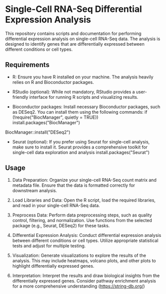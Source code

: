 # Single-Cell RNA-Seq Differential Expression Analysis

This repository contains scripts and documentation for performing differential expression analysis on single-cell RNA-Seq data. The analysis is designed to identify genes that are differentially expressed between different conditions or cell types.


## Requirements
- R: Ensure you have R installed on your machine. The analysis heavily relies on R and Bioconductor packages.

- RStudio (optional): While not mandatory, RStudio provides a user-friendly interface for running R scripts and visualizing results.

- Bioconductor packages: Install necessary Bioconductor packages, such as DESeq2. You can install them using the following commands:
if (!require("BiocManager", quietly = TRUE))
    install.packages("BiocManager")

BiocManager::install("DESeq2")

- Seurat (optional): If you prefer using Seurat for single-cell analysis, make sure to install it. Seurat provides a comprehensive toolkit for single-cell data exploration and analysis
install.packages("Seurat")


## Usage

1. Data Preparation: Organize your single-cell RNA-Seq count matrix and metadata file. Ensure that the data is formatted correctly for downstream analysis.

2. Load Libraries and Data: Open the R script, load the required libraries, and read in your single-cell RNA-Seq data.

3. Preprocess Data: Perform data preprocessing steps, such as quality control, filtering, and normalization. Use functions from the selected package (e.g., Seurat, DESeq2) for these tasks.

4. Differential Expression Analysis: Conduct differential expression analysis between different conditions or cell types. Utilize appropriate statistical tests and adjust for multiple testing.

5. Visualization: Generate visualizations to explore the results of the analysis. This may include heatmaps, volcano plots, and other plots to highlight differentially expressed genes.

6. Interpretation: Interpret the results and draw biological insights from the differentially expressed genes. Consider pathway enrichment analysis for a more comprehensive understanding (https://string-db.org/) 
